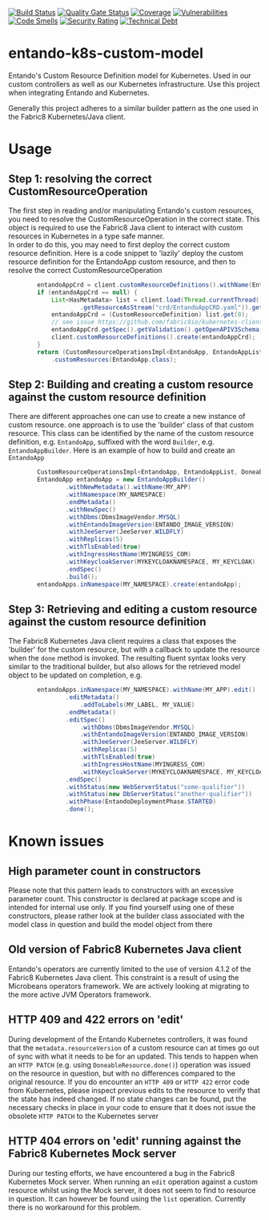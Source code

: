 [![Build Status](https://img.shields.io/endpoint?url=https%3A%2F%2Fstatusbadge-jx.apps.serv.run%2Fentando-k8s%2Fentando-k8s-custom-model)](https://github.com/entando-k8s/devops-results/tree/logs/jenkins-x/logs/entando-k8s/entando-k8s-custom-model/master)
[![Quality Gate Status](https://sonarcloud.io/api/project_badges/measure?project=entando-k8s_entando-k8s-custom-model&metric=alert_status)](https://sonarcloud.io/dashboard?id=entando-k8s_entando-k8s-custom-model)
[![Coverage](https://sonarcloud.io/api/project_badges/measure?project=entando-k8s_entando-k8s-custom-model&metric=coverage)](https://entando-k8s.github.io/devops-results/entando-k8s-custom-model/master/jacoco/index.html)
[![Vulnerabilities](https://sonarcloud.io/api/project_badges/measure?project=entando-k8s_entando-k8s-custom-model&metric=vulnerabilities)](https://entando-k8s.github.io/devops-results/entando-k8s-custom-model/master/dependency-check-report.html)
[![Code Smells](https://sonarcloud.io/api/project_badges/measure?project=entando-k8s_entando-k8s-custom-model&metric=code_smells)](https://sonarcloud.io/dashboard?id=entando-k8s_entando-k8s-custom-model)
[![Security Rating](https://sonarcloud.io/api/project_badges/measure?project=entando-k8s_entando-k8s-custom-model&metric=security_rating)](https://sonarcloud.io/dashboard?id=entando-k8s_entando-k8s-custom-model)
[![Technical Debt](https://sonarcloud.io/api/project_badges/measure?project=entando-k8s_entando-k8s-custom-model&metric=sqale_index)](https://sonarcloud.io/dashboard?id=entando-k8s_entando-k8s-custom-model)

# entando-k8s-custom-model
Entando's Custom Resource Definition model for Kubernetes. Used in our custom controllers as well as our Kubernetes 
infrastructure. Use this project when integrating Entando and Kubernetes.

Generally this project adheres to a similar builder pattern as the one used in the Fabric8 Kubernetes/Java client. 

# Usage

## Step 1: resolving the correct CustomResourceOperation

The first step in reading and/or manipulating Entando's custom resources, you need to resolve the 
CustomResourceOperation in the correct state. This object is required to use the Fabric8 Java client to
interact with custom resources in Kubernetes in a type safe manner.  
In order to do this, you may need to first deploy the correct 
custom resource definition. Here is a code snippet to 'lazily' deploy the custom resource definition for the 
EntandoApp custom resource, and then to resolve the correct CustomResourceOperation

```java
        entandoAppCrd = client.customResourceDefinitions().withName(EntandoApp.CRD_NAME).get();
        if (entandoAppCrd == null) {
            List<HasMetadata> list = client.load(Thread.currentThread().getContextClassLoader()
                    .getResourceAsStream("crd/EntandoAppCRD.yaml")).get();
            entandoAppCrd = (CustomResourceDefinition) list.get(0);
            // see issue https://github.com/fabric8io/kubernetes-client/issues/1486
            entandoAppCrd.getSpec().getValidation().getOpenAPIV3Schema().setDependencies(null);
            client.customResourceDefinitions().create(entandoAppCrd);
        }
        return (CustomResourceOperationsImpl<EntandoApp, EntandoAppList, DoneableEntandoApp>) client
            .customResources(EntandoApp.class);

```

## Step 2: Building and creating a custom resource against the custom resource definition

There are different approaches one can use to create a new instance of custom resource. one approach is to use
the 'builder' class of that custom resource. This class can be identified by the name of the custom resource 
definition, e.g. `EntandoApp`, suffixed with the word `Builder`, e.g. `EntandoAppBuilder`. Here is an example
of how to build and create an `EntandoApp`

```java
        CustomResourceOperationsImpl<EntandoApp, EntandoAppList, DoneableEntandoApp> entandoApps=...
        EntandoApp entandoApp = new EntandoAppBuilder()
                .withNewMetadata().withName(MY_APP)
                .withNamespace(MY_NAMESPACE)
                .endMetadata()
                .withNewSpec()
                .withDbms(DbmsImageVendor.MYSQL)
                .withEntandoImageVersion(ENTANDO_IMAGE_VERSION)
                .withJeeServer(JeeServer.WILDFLY)
                .withReplicas(5)
                .withTlsEnabled(true)
                .withIngressHostName(MYINGRESS_COM)
                .withKeycloakServer(MYKEYCLOAKNAMESPACE, MY_KEYCLOAK)
                .endSpec()
                .build();
        entandoApps.inNamespace(MY_NAMESPACE).create(entandoApp);

```

## Step 3: Retrieving and editing a custom resource against the custom resource definition

The Fabric8 Kubernetes Java client requires a class that exposes the 'builder' for the custom resource, but with
a callback to update the resource when the `done` method is invoked. The resulting fluent syntax looks very similar
to the traditional builder, but also allows for the retrieved model object to be updated on completion, e.g. 

```java
        entandoApps.inNamespace(MY_NAMESPACE).withName(MY_APP).edit()
                .editMetadata()
                    .addToLabels(MY_LABEL, MY_VALUE)
                .endMetadata()
                .editSpec()
                    .withDbms(DbmsImageVendor.MYSQL)
                    .withEntandoImageVersion(ENTANDO_IMAGE_VERSION)
                    .withJeeServer(JeeServer.WILDFLY)
                    .withReplicas(5)
                    .withTlsEnabled(true)
                    .withIngressHostName(MYINGRESS_COM)
                    .withKeycloakServer(MYKEYCLOAKNAMESPACE, MY_KEYCLOAK)
                .endSpec()
                .withStatus(new WebServerStatus("some-qualifier"))
                .withStatus(new DbServerStatus("another-qualifier"))
                .withPhase(EntandoDeploymentPhase.STARTED)
                .done();

```

# Known issues

## High parameter count in constructors

Please note that this pattern leads to constructors with an excessive parameter count. This constructor is declared
at package scope and is intended for internal use only. If you find yourself 
using one of these  constructors, please rather look at the builder class associated with the model class in 
question and build the model object from there

## Old version of Fabric8 Kubernetes Java client

Entando's operators are currently limited to the use of version 4.1.2 of the Fabric8 Kubernetes Java client. This
constraint is a result of using the Microbeans operators framework. We are actively looking at migrating to the
more active JVM Operators framework.

## HTTP 409 and 422 errors on 'edit'

During development of the Entando Kubernetes controllers, it was found that the `metadata.resourceVersion` of 
a custom resource can at times go out of sync with what it needs to be for an updated. This tends to happen
when an `HTTP PATCH` (e.g. using `DoneableResource.done()`) operation was issued on the resource in 
question, but with no differences compared  to the original resource. If you do encounter an 
`HTTP 409` or `HTTP 422` error code from Kubernetes, please  inspect previous edits to the 
resource to verify that the state has indeed changed. If no state changes can be found, 
put the necessary checks in place in your code to ensure that it does not issue the obsolete `HTTP PATCH` 
to the Kubernetes server

## HTTP 404 errors on 'edit' running against the Fabric8 Kubernetes Mock server


During our testing efforts, we have encountered a bug in the Fabric8 Kubernetes Mock server. When running an
`edit` operation against a custom resource whilst using the Mock server, it does not seem to find to resource
in question. It can however be found using the `list` operation. Currently there is no workaround for this problem.

